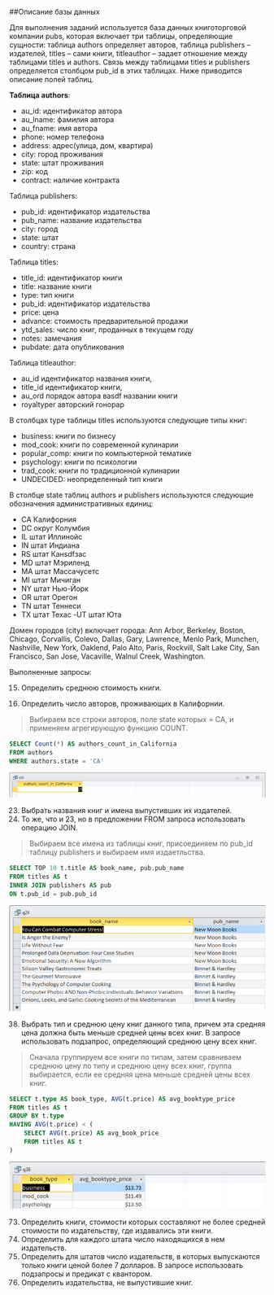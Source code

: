 
##Описание базы данных

Для выполнения заданий используется база данных книготорговой компании pubs, которая включает три таблицы, определяющие сущности: 
таблица authors определяет авторов, таблица publishers – издателей, titles – сами книги, titleauthor – задает отношение между 
таблицами titles и authors. Связь между таблицами titles и publishers определяется столбцом pub_id в этих таблицах. Ниже приводится 
описание полей таблиц.

**Таблица authors**:
- au_id: идентификатор автора
- au_lname:	фамилия автора
- au_fname:	имя автора
- phone: номер телефона
- address: адрес(улица, дом, квартира)
- city:	город проживания
- state: штат проживания
- zip: код
- contract:	наличие контракта

Таблица publishers:
- pub_id:	идентификатор издательства
- pub_name:	название издательства
- city:	город
- state: штат
- country: страна

Таблица titles:
- title_id:	идентификатор книги
- title: название книги
- type:	тип книги
- pub_id:	идентификатор издательства
- price: цена
- advance: стоимость предварительной продажи
- ytd_sales: число книг, проданных в текущем году
- notes: замечания
- pubdate: дата опубликования

Таблица titleauthor:
- au_id	идентификатор названия книги,
- title_id	идентификатор книги,
- au_ord	порядок автора вasdf названии книги
- royaltyper	авторский гонорар

В столбцах type таблицы titles используются следующие типы книг:
- business:	книги по бизнесу
- mod_cook:	книги по современной кулинарии
- popular_comp:	книги по компьютерной тематике
- psychology:	книги по психологии
- trad_cook: книги по традиционной кулинарии
- UNDECIDED: неопределенный тип книги

В столбце state таблиц authors и publishers используются следующие обозначения административных единиц:
- CA	Калифорния
- DC	округ Колумбия
- IL	штат Иллинойс
- IN	штат Индиана
- RS	штат Канsdfзас
- MD	штат Мэриленд
- MA	штат Массачусетс
- MI	штат Мичиган
- NY	штат Нью-Йорк
- OR	штат Орегон
- TN	штат Теннеси
- TX	штат Техас
 -UT	штат Юта

Домен городов (city) включает города: Ann Arbor, Berkeley, Boston, Chicago, Corvallis, Colevo, Dallas, Gary, Lawrence, Menlo Park, Munchen, Nashville, New York, Oaklend, Palo Alto, Paris, Rockvill, Salt Lake City, San Francisco, San Jose, Vacaville, Walnul Creek, Washington. 

Выполненные запросы:

15)	Определить среднюю стоимость книги.

18)	Определить число авторов, проживающих в Калифорнии.
> Выбираем все строки авторов, поле state которых = CA, и применяем агрегирующую функцию COUNT.

```sql
SELECT Count(*) AS authors_count_in_California
FROM authors
WHERE authors.state = 'CA'
```
![q18_res](q18_res.png)

23) Выбрать названия книг и имена выпустивших их издателей.
24)	То же, что и 23, но в предложении FROM запроса использовать операцию JOIN.
> Выбираем все имена из таблицы книг, присоединяем по pub_id таблицу publishers и выбираем имя издаетльства.

```sql
SELECT TOP 10 t.title AS book_name, pub.pub_name
FROM titles AS t
INNER JOIN publishers AS pub
ON t.pub_id = pub.pub_id
```
![q24_res](q24_res.png)

38)	Выбрать тип и среднюю цену книг данного типа, причем эта средняя цена должна быть меньше средней цены всех книг. В запросе использовать подзапрос, определяющий среднюю цену всех книг.
> Сначала группируем все книги по типам, затем сравниваем среднюю цену по типу и среднюю цену всех книг, группа выбирается, если ее средняя цена меньше средней цены всех книг. 

```sql
SELECT t.type AS book_type, AVG(t.price) AS avg_booktype_price
FROM titles AS t
GROUP BY t.type
HAVING AVG(t.price) < (
    SELECT AVG(t.price) AS avg_book_price
    FROM titles AS t
)
```
![q38_res](q38_res.png)

73)	Определить книги, стоимости которых составляют не более средней стоимости по издательству, где издавались эти книги.
74)	Определить для каждого штата число находящихся в нем издательств.
87)	Определить для штатов число издательств, в которых выпускаются только книги ценой более 7 долларов. В запросе использовать подзапросы и предикат с квантором.
90)	Определить издательства, не выпустившие книг.

